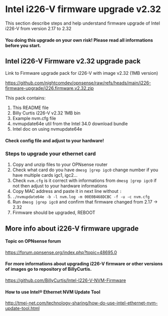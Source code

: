 # Intel i226-V firmware upgrade v2.32
This section describe steps and help understand firmware upgrade of Intel i226-V from version 2.17 to 2.32
#### You doing this upgrade on your own risk! Please read all informations before you start.

## Intel i226-V Firmware v2.32 upgrade pack

Link to Firmware upgrade pack for i226-V with image v2.32 (1MB version)

https://github.com/nightcomdev/opnsense/raw/refs/heads/main/i226-firmware-upgrade/i226.firmware.v2.32.zip

This pack contains:
1) This README file
2) Billy Curtis i226-V v2.32 1MB bin
3) Example nvm.cfg file
4) nvmupdate64e util from the Intel 34.0 download bundle
5) Intel doc on using nvmupdate64e

#### Check config file and adjust to your hardware!

### Steps to upgrade your ethernet card
1. Copy and unzip files to your OPNsense router
2. Check what card do you have `dmesg |grep igc0` change number if you have multiple cards igc1, igc2...
3. Check `nvm.cfg` is it correct with informations from `dmesg |grep igc0` if not then adjust to your hardware informations
4. Copy MAC address and paste it in next line without `:`
5. `./nvmupdate64e -b -l nvm.log -m 00E0B468DCBC -f -u -c nvm.cfg`
6. Run `dmesg |grep igc0` and confirm that firmware changed from 2.17 -> 2.32
7. Firmware should be upgraded, REBOOT

## More info about i226-V firmware upgrade
#### Topic on OPNsense forum
https://forum.opnsense.org/index.php?topic=48695.0

#### For more informations about upgrading i226-V firmware or other versions of images go to repository of BillyCurtis.

https://github.com/BillyCurtis/Intel-I226-V-NVM-Firmware

#### How to use Intel® Ethernet NVM Update Tool

http://tmei-net.com/technology-sharing/how-do-use-intel-ethernet-nvm-update-tool.html
